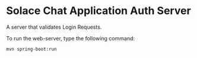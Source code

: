 # Solace Chat Application Auth Server
A server that validates Login Requests.

To run the web-server, type the following command:
```
mvn spring-boot:run
```